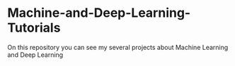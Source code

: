 # Machine-and-Deep-Learning-Tutorials
On this repository you can see my several projects about Machine Learning and Deep Learning